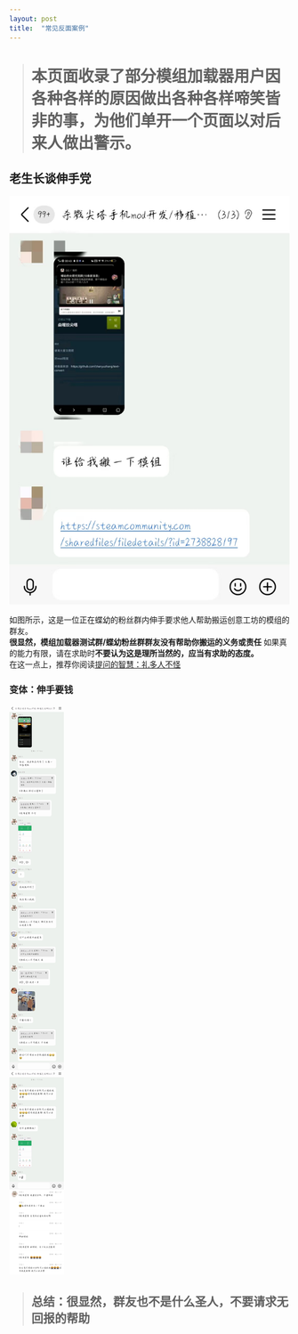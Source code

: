 ```yaml
---
layout: post
title:  "常见反面案例"
---
```

> # 本页面收录了部分模组加载器用户因各种各样的原因做出各种各样啼笑皆非的事，为他们单开一个页面以对后来人做出警示。

## 老生长谈伸手党 ##
![大言不惭希望帮自己搬运模组的某人](/wuliao/shenshoudang.png  "并没有说是谁")  

如图所示，这是一位正在蝶幼的粉丝群内伸手要求他人帮助搬运创意工坊的模组的群友。  
**很显然，模组加载器测试群/蝶幼粉丝群群友没有帮助你搬运的义务或责任**
如果真的能力有限，请在求助时**不要认为这是理所当然的，应当有求助的态度。**  
在这一点上，推荐你阅读[提问的智慧：礼多人不怪](https://lug.ustc.edu.cn/wiki/doc/smart-questions/#%E7%A4%BC%E5%A4%9A%E4%BA%BA%E4%B8%8D%E6%80%AA%E8%80%8C%E4%B8%94%E6%9C%89%E6%97%B6%E8%BF%98%E5%BE%88%E6%9C%89%E5%B8%AE%E5%8A%A9 "提问的智慧：礼多人不怪，而且有时还很有帮助")
### 变体：伸手要钱 ###
![居然要别人送自己手机啊（](/wuliao/shenshouyaoqian.png "~~同一人~~")     

> ## 总结：很显然，群友也不是什么圣人，不要请求无回报的帮助